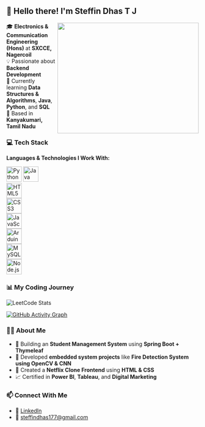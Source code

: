 ## 👋 Hello there! I'm **Steffin Dhas T J**

<img align="right" width="370" height="290" src="https://i.pinimg.com/originals/47/f0/34/47f0342cec72b800463bf003eac1257e.gif">

🎓 **Electronics & Communication Engineering (Hons)** at **SXCCE, Nagercoil**  
💡 Passionate about **Backend Development**  
🌱 Currently learning **Data Structures & Algorithms**, **Java**, **Python**, and **SQL**  
📍 Based in **Kanyakumari, Tamil Nadu**



### 💻 Tech Stack

**Languages & Technologies I Work With:**

<img height="40" src="https://img.icons8.com/color/48/python.png" title="Python"/> <img height="40" src="https://img.icons8.com/color/48/java-coffee-cup-logo.png" title="Java"/><br> <img height="40" src="https://img.icons8.com/color/48/html-5.png" title="HTML5"/> <br><img height="40" src="https://img.icons8.com/color/48/css3.png" title="CSS3"/><br> <img height="40" src="https://img.icons8.com/color/48/javascript.png" title="JavaScript"/><br><img height="40" src="https://img.icons8.com/fluent/48/arduino.png" title="Arduino"/><br><img height="40" src="https://img.icons8.com/color/48/mysql-logo.png" title="MySQL"/><br><img height="40" src="https://img.icons8.com/color/48/nodejs.png" title="Node.js"/>



### 📊 My Coding Journey

![LeetCode Stats](https://leetcard.jacoblin.cool/steffindhas177?theme=dark&font=Marcellus&ext=heatmap)

[![GitHub Activity Graph](https://github-readme-activity-graph.vercel.app/graph?username=steffindhas&bg_color=121112&color=15c18d&line=04fb5a&point=403d3d&area=true&hide_border=true)](https://github.com/ashutosh00710/github-readme-activity-graph)



### 👨‍💻 About Me

- 🚀 Building an **Student Management System** using **Spring Boot + Thymeleaf**
- 🤖 Developed **embedded system projects** like **Fire Detection System using OpenCV & CNN**
- 🎨 Created a **Netflix Clone Frontend** using **HTML & CSS**
- 📈 Certified in **Power BI**, **Tableau**, and **Digital Marketing**



### 📫 Connect With Me

- 💼 [LinkedIn](https://www.linkedin.com/in/steffindhas) 
- 📧 steffindhas177@gmail.com 



